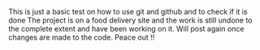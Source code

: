 This is just a basic test on how to use git and github and to check if it is done 
The project is on a food delivery site and the work is still undone to the complete extent and have been working on it. 
Will post again once changes are made to the code. Peace out 
!!

